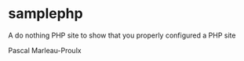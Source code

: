 samplephp
=========

A do nothing PHP site to show that you properly configured a PHP site

Pascal Marleau-Proulx